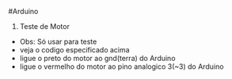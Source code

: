 #Arduino
1. Teste de Motor
- Obs: Só usar para teste
- veja o codigo especificado acima
- ligue o preto do motor ao gnd(terra) do Arduino
- ligue o vermelho do motor ao pino analogico 3(~3) do Arduino

